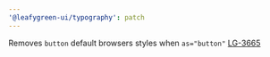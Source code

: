 ```yaml
---
'@leafygreen-ui/typography': patch
---
```


Removes `button` default browsers styles when `as="button"` [LG-3665](https://jira.mongodb.org/browse/LG-3665)
